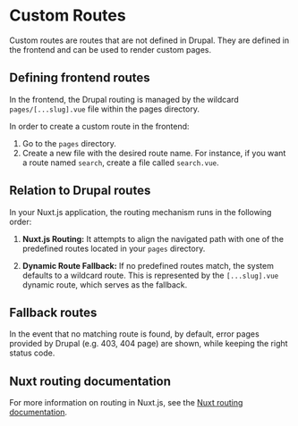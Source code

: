 # Custom Routes

Custom routes are routes that are not defined in Drupal. They are defined in the frontend and can be used to render custom pages.

## Defining frontend routes

In the frontend, the Drupal routing is managed by the wildcard `pages/[...slug].vue` file within the pages directory.

In order to create a custom route in the frontend:

1. Go to the `pages` directory.
2. Create a new file with the desired route name. For instance, if you want a route named `search`, create a file called `search.vue`.

## Relation to Drupal routes

In your Nuxt.js application, the routing mechanism runs in the following order:

1. **Nuxt.js Routing:** It attempts to align the navigated path with one of the predefined routes located in your `pages` directory.

2. **Dynamic Route Fallback:** If no predefined routes match, the system defaults to a wildcard route. This is represented by the `[...slug].vue` dynamic route, which serves as the fallback.

## Fallback routes

In the event that no matching route is found, by default, error pages provided by Drupal (e.g. 403, 404 page) are shown, while keeping the right status code.

## Nuxt routing documentation

For more information on routing in Nuxt.js, see the [Nuxt routing documentation](https://nuxt.com/docs/getting-started/routing).
